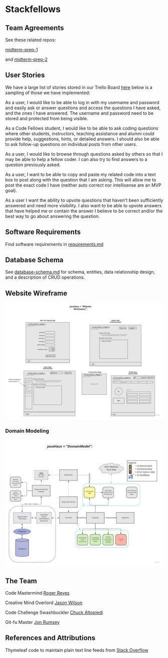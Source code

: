 # Stackfellows

## Team Agreements

See these related repos:

[midterm-prep-1](https://github.com/javahaus/midterm-prep-1)

and [midterm-prep-2](https://github.com/javahaus/midterm-prep-2)

## User Stories

We have a large list of stories stored in our Trello Board [here](https://trello.com/b/vgEW8ZaR/javahaus-project) below
is a sampling of those we have implemented:

As a user, I would like to be able to log in with my username and password and easily ask or answer questions
and access the questions I have asked, and the ones I have answered.  The username and password need to be stored
and protected from being visible.

As a Code Fellows student, I would like to be able to ask coding questions where other students, instructors, teaching
assistance and alumni could provide help, suggestions, hints, or detailed answers. I should also be able to ask 
follow-up questions on individual posts from other users.

As a user, I would like to browse through questions asked by others so that I may be able to help a fellow coder. I can 
also try to find answers to a question previously asked.

As a user, I want to be able to copy and paste my related code into a text box to post along with the question that 
I am asking. This will allow me to post the exact code I have (neither auto correct nor intellisense are an MVP goal).

As a user I want the ability to upvote questions that haven't been sufficiently answered and need more visibility. I 
also want to be able to upvote answers that have helped me or contain the answer I believe to be correct and/or the best
way to go about answering the question.

## Software Requirements

Find software requirements in [requirements.md](./PrepDocs/requirements.md)

## Database Schema

See [database-schema.md](./PrepDocs/database-schema.md) for schema, entities, data relationship design, and a 
description of CRUD operations.

## Website Wireframe

![Website Wireframe](Imgs/JavaHaus-web-wireframe.jpg)

### Domain Modeling

![Domain Architecture Design](Imgs/stackfellows-domain-architecture.jpg)

## The Team

Code Mastermind [Roger Reyes](https://github.com/RogerMReyes)

Creative Mind Overlord [Jason Wilson](https://github.com/WilsonJhub)

Code Challenge Swashbuckler [Chuck Altopiedi](https://github.com/ChuckAlto)

Git-fu Master [Jon Rumsey](https://github.com/nojronatron)

## References and Attributions

Thymeleaf code to maintain plain text line feeds from [Stack Overflow](https://stackoverflow.com/questions/49849839/spring-thymeleaf-text-next-line)
